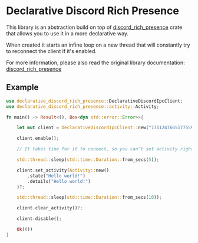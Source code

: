 # Declarative Discord Rich Presence

This library is an abstraction build on top of [discord_rich_presence](https://crates.io/crates/discord-rich-presence/) crate that allows you to use it in a more declarative way.

When created it starts an infine loop on a new thread that will constantly try to reconnect the client if it's enabled.

For more information, please also read the original library documentation: [discord_rich_presence](https://docs.rs/discord-rich-presence/)

## Example
```rust
use declarative_discord_rich_presence::DeclarativeDiscordIpcClient;
use declarative_discord_rich_presence::activity::Activity;

fn main() -> Result<(), Box<dyn std::error::Error>>{

    let mut client = DeclarativeDiscordIpcClient::new("771124766517755954");

    client.enable();

    // It takes time for it to connect, so you can't set activity right away. Definetely a downside of this library for now. 

    std::thread::sleep(std::time::Duration::from_secs(5));

    client.set_activity(Activity::new()
        .state("Hello world!")
        .details("Hello world!")
    )?;

    std::thread::sleep(std::time::Duration::from_secs(10));

    client.clear_activity()?;

    client.disable();

    Ok(())
}
```
